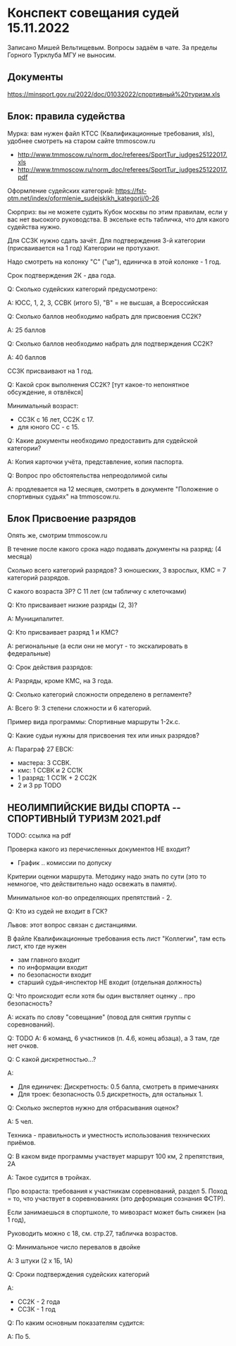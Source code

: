 # Конспект совещания судей 15.11.2022

  Записано Мишей Вельтищевым.
  Вопросы задаём в чате.
  За пределы Горного Турклуба МГУ не выносим.

## Документы

https://minsport.gov.ru/2022/doc/01032022/спортивный%20туризм.xls

## Блок: правила судейства

Мурка: вам нужен файл КТСС (Квалификационные требования, xls),
удобнее смотреть на старом сайте tmmoscow.ru
- http://www.tmmoscow.ru/norm_doc/referees/SportTur_judges25122017.xls
- http://www.tmmoscow.ru/norm_doc/referees/SportTur_judges25122017.pdf

Оформление судейских категорий:
https://fst-otm.net/index/oformlenie_sudejskikh_kategorij/0-26

Сюрприз: вы не можете судить Кубок москвы по этим правилам, если у вас нет высокого руководства.
В эксельке есть табличка, что для какого судейства нужно.

Для СС3К нужно сдать зачёт.
Для подтверждения 3-й категории (присваивается на 1 год)
Категории не протухают.

Надо смотреть на колонку "С" ("це"), единичка в этой колонке - 1 год.

Срок подтверждения 2К - два года.


Q: Сколько судейских категорий предусмотрено:

A: ЮСС, 1, 2, 3, ССВК (итого 5), "В" = не высшая, а Всероссийская

Q: Сколько баллов необходимо набрать для присвоения СС2К?

A: 25 баллов


Q: Сколько баллов необходимо набрать для подтверждения СС2К?

A: 40 баллов

СС3К присваивают на 1 год.

Q: Какой срок выполнения СС2К?
[тут какое-то непонятное обсуждение, я отвлёкся]

Минимальный возраст:
- СС3К с 16 лет, СС2К с 17.
- для юного СС - с 15.

Q: Какие документы необходимо предоставить для судейской категории?

A: Копия карточки учёта, представление, копия паспорта.


Q: Вопрос про обстоятельства непреодолимой силы

A: продлевается на 12 месяцев, смотреть в документе
"Положение о спортивных судьях" на tmmoscow.ru.

## Блок Присвоение разрядов

Опять же, смотрим tmmoscow.ru

В течение после какого срока надо подавать документы на разряд: (4 месяца)

Сколько всего категорий разрядов?
3 юношеских, 3 взрослых, КМС = 7 категорий разрядов.

С какого возраста 3Р? С 11 лет (см табличку с клеточками)

Q: Кто присваивает низкие разряды (2, 3)?

A: Муниципалитет.

Q: Кто присваивает разряд 1 и КМС?

A: региональные (а если они не могут - то экскалировать в федеральные)

Q: Срок действия разрядов:

A: Разряды, кроме КМС, на 3 года.

Q: Сколько категорий сложности определено в регламенте?

A: Всего 9: 3 степени сложности и 6 категорий.

Пример вида программы: Спортивные маршруты 1-2к.с.

Q: Какие судьи нужны для присвоения тех или иных разрядов?

A: Параграф 27 ЕВСК:
- мастера: 3 ССВК.
- кмс: 1 ССВК и 2 СС1К
- 1 разряд: 1 СС1К + 2 СС2К
- 2 и 3 рр TODO


## НЕОЛИМПИЙСКИЕ ВИДЫ СПОРТА -- СПОРТИВНЫЙ ТУРИЗМ 2021.pdf

TODO: ссылка на pdf

Проверка какого из перечисленных документов НЕ входит?
- График .. комиссии по допуску

Критерии оценки маршрута. Методику надо знать по сути
(это то немногое, что действительно надо освежать в памяти).

Минимальное кол-во определяющих препятствий - 2.

Q: Кто из судей не входит в ГСК?

Львов: этот вопрос связан с дистанциями.

В файле Квалификационные требования есть лист "Коллегии", там есть лист, кто где нужен
- зам главного входит
- по информации входит
- по безопасности входит
- старший судья-инспектор НЕ входит (отдельная должность)

Q: Что происходит если хотя бы один выствляет оценку .. про безопасность?

A: искать по слову "совещание" (повод для снятия группы с соревнований).

Q: TODO
A: 6 команд, 6 участников (п. 4.6, конец абзаца), а 3 там, где нет очков.

Q: С какой дискретностью...?

A:
  - Для единичек: Дискретность: 0.5 балла, смотреть в примечаниях
  - Для троек: безопасность 0.5 дискретность, для остальных 1.

Q: Сколько экспертов нужно для отбрасывания оценок?

A: 5 чел.

Техника - правильность и уместность использования технических приёмов.

Q: В каком виде программы участвует маршрут 100 км, 2 препятствия, 2А

A: Такое судится в тройках.

Про возраста: требования к участникам соревнований, раздел 5.
Поход = то, что участвует в соревнованиях (это деформация сознания ФСТР).

Если занимаешься в спортшколе, то мивозраст может быть снижен (на 1 год),

Руководить можно с 18, см. стр.27, табличка возрастов.

Q: Минимальное число перевалов в двойке

A: 3 штуки (2 х 1Б, 1А)

Q: Сроки подтверждения судейских категорий

A:
- СС2К - 2 года
- СС3К - 1 год


Q: По каким основным показателям судится:

A: По 5.
